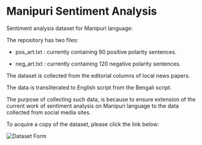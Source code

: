 # Manipuri Sentiment Analysis
Sentiment analysis dataset for Manipuri language:

The repository has two files:

- pos_art.txt : currently containing 90 positive polarity sentences.

- neg_art.txt : currently containing 120 negative polarity sentences.

The dataset is collected from the editorial columns of local news papers.

The data is transliterated to English script from the Bengali script.

The purpose of collecting such data, is because to ensure extension of the current work of sentiment analysis on Manipuri language to the data collected from social media sites.


To acquire a copy of the dataset, please click the link below:

![Dataset Form](https://forms.gle/586RDdnbWwriaa369)
